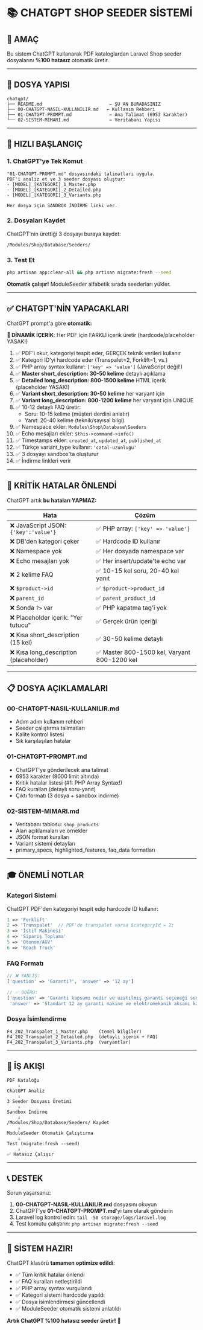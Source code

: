 # 📚 CHATGPT SHOP SEEDER SİSTEMİ

## 🎯 AMAÇ

Bu sistem ChatGPT kullanarak PDF kataloglardan Laravel Shop seeder dosyalarını **%100 hatasız** otomatik üretir.

---

## 📁 DOSYA YAPISI

```
chatgpt/
├── README.md                         ← ŞU AN BURADASINIZ
├── 00-CHATGPT-NASIL-KULLANILIR.md   ← Kullanım Rehberi
├── 01-CHATGPT-PROMPT.md              ← Ana Talimat (6953 karakter)
└── 02-SISTEM-MIMARI.md               ← Veritabanı Yapısı
```

---

## 🚀 HIZLI BAŞLANGIÇ

### 1. ChatGPT'ye Tek Komut

```
"01-CHATGPT-PROMPT.md" dosyasındaki talimatları uygula.
PDF'i analiz et ve 3 seeder dosyası oluştur:
- [MODEL]_[KATEGORİ]_1_Master.php
- [MODEL]_[KATEGORİ]_2_Detailed.php
- [MODEL]_[KATEGORİ]_3_Variants.php

Her dosya için SANDBOX İNDİRME linki ver.
```

### 2. Dosyaları Kaydet

ChatGPT'nin ürettiği 3 dosyayı buraya kaydet:
```
/Modules/Shop/Database/Seeders/
```

### 3. Test Et

```bash
php artisan app:clear-all && php artisan migrate:fresh --seed
```

**Otomatik çalışır!** ModuleSeeder alfabetik sırada seederları yükler.

---

## ✅ CHATGPT'NİN YAPACAKLARI

ChatGPT prompt'a göre **otomatik:**

**🎯 DİNAMİK İÇERİK**: Her PDF için FARKLI içerik üretir (hardcode/placeholder YASAK!)

1. ✅ PDF'i okur, kategoriyi tespit eder, GERÇEK teknik verileri kullanır
2. ✅ Kategori ID'yi hardcode eder (Transpalet=2, Forklift=1, vs.)
3. ✅ PHP array syntax kullanır: `['key' => 'value']` (JavaScript değil!)
4. ✅ **Master short_description: 30-50 kelime** detaylı açıklama
5. ✅ **Detailed long_description: 800-1500 kelime** HTML içerik (placeholder YASAK!)
6. ✅ **Variant short_description: 30-50 kelime** her varyant için
7. ✅ **Variant long_description: 800-1200 kelime** her varyant için UNIQUE
8. ✅ 10-12 detaylı FAQ üretir:
   - Soru: 10-15 kelime (müşteri derdini anlatır)
   - Yanıt: 20-40 kelime (teknik/sayısal bilgi)
9. ✅ Namespace ekler: `Modules\Shop\Database\Seeders`
10. ✅ Echo mesajları ekler: `$this->command->info()`
11. ✅ Timestamps ekler: `created_at`, `updated_at`, `published_at`
12. ✅ Türkçe variant_type kullanır: `'catal-uzunlugu'`
13. ✅ 3 dosyayı sandbox'ta oluşturur
14. ✅ İndirme linkleri verir

---

## 🚨 KRİTİK HATALAR ÖNLENDİ

ChatGPT artık **bu hataları YAPMAZ:**

| Hata | Çözüm |
|------|-------|
| ❌ JavaScript JSON: `{'key':'value'}` | ✅ PHP array: `['key' => 'value']` |
| ❌ DB'den kategori çeker | ✅ Hardcode ID kullanır |
| ❌ Namespace yok | ✅ Her dosyada namespace var |
| ❌ Echo mesajları yok | ✅ Her insert/update'te echo var |
| ❌ 2 kelime FAQ | ✅ 10-15 kel soru, 20-40 kel yanıt |
| ❌ `$product->id` | ✅ `$product->product_id` |
| ❌ `parent_id` | ✅ `parent_product_id` |
| ❌ Sonda `?>` var | ✅ PHP kapatma tag'i yok |
| ❌ Placeholder içerik: "Yer tutucu" | ✅ Gerçek ürün içeriği |
| ❌ Kısa short_description (15 kel) | ✅ 30-50 kelime detaylı |
| ❌ Kısa long_description (placeholder) | ✅ Master 800-1500 kel, Varyant 800-1200 kel |

---

## 📋 DOSYA AÇIKLAMALARI

### 00-CHATGPT-NASIL-KULLANILIR.md
- Adım adım kullanım rehberi
- Seeder çalıştırma talimatları
- Kalite kontrol listesi
- Sık karşılaşılan hatalar

### 01-CHATGPT-PROMPT.md
- ChatGPT'ye gönderilecek ana talimat
- 6953 karakter (8000 limit altında)
- Kritik hatalar listesi (#1: PHP Array Syntax!)
- FAQ kuralları (detaylı soru-yanıt)
- Çıktı formatı (3 dosya + sandbox indirme)

### 02-SISTEM-MIMARI.md
- Veritabanı tablosu: `shop_products`
- Alan açıklamaları ve örnekler
- JSON format kuralları
- Variant sistemi detayları
- primary_specs, highlighted_features, faq_data formatları

---

## 🎓 ÖNEMLİ NOTLAR

### Kategori Sistemi
ChatGPT PDF'den kategoriyi tespit edip hardcode ID kullanır:
```php
1 => 'Forklift'
2 => 'Transpalet'  // PDF'de transpalet varsa $categoryId = 2;
3 => 'İstif Makinesi'
4 => 'Sipariş Toplama'
5 => 'Otonom/AGV'
6 => 'Reach Truck'
```

### FAQ Formatı
```php
// ❌ YANLIŞ:
['question' => 'Garanti?', 'answer' => '12 ay']

// ✅ DOĞRU:
['question' => 'Garanti kapsamı nedir ve uzatılmış garanti seçeneği sunuluyor mu?',
 'answer' => 'Standart 12 ay garanti makine ve elektromekanik aksamı kapsar. İsteğe bağlı 24 ay uzatılmış garanti ile toplam 36 ay tam koruma sağlanır.']
```

### Dosya İsimlendirme
```
F4_202_Transpalet_1_Master.php    (temel bilgiler)
F4_202_Transpalet_2_Detailed.php  (detaylı içerik + FAQ)
F4_202_Transpalet_3_Variants.php  (varyantlar)
```

---

## 🔄 İŞ AKIŞI

```
PDF Kataloğu
    ↓
ChatGPT Analiz
    ↓
3 Seeder Dosyası Üretimi
    ↓
Sandbox İndirme
    ↓
/Modules/Shop/Database/Seeders/ Kaydet
    ↓
ModuleSeeder Otomatik Çalıştırma
    ↓
Test (migrate:fresh --seed)
    ↓
✅ Hatasız Çalışır
```

---

## 📞 DESTEK

Sorun yaşarsanız:
1. **00-CHATGPT-NASIL-KULLANILIR.md** dosyasını okuyun
2. ChatGPT'ye **01-CHATGPT-PROMPT.md**'yi tam olarak gönderin
3. Laravel log kontrol edin: `tail -50 storage/logs/laravel.log`
4. Test komutu çalıştırın: `php artisan migrate:fresh --seed`

---

## 🎉 SİSTEM HAZIR!

ChatGPT klasörü **tamamen optimize edildi**:
- ✅ Tüm kritik hatalar önlendi
- ✅ FAQ kuralları netleştirildi
- ✅ PHP array syntax vurgulandı
- ✅ Kategori sistemi hardcode yapıldı
- ✅ Dosya isimlendirmesi güncellendi
- ✅ ModuleSeeder otomatik sistemi anlatıldı

**Artık ChatGPT %100 hatasız seeder üretir!** 🚀
